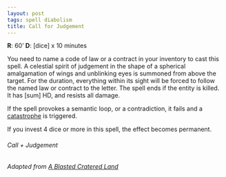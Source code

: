 ```yaml
---
layout: post
tags: spell diabolism
title: Call for Judgement
---
```


**R**: 60’        **D**: [dice] x 10 minutes

You need to name a code of law or a contract in your inventory to cast this spell. A celestial spirit of judgement in the shape of a spherical amalgamation of wings and unblinking eyes is summoned from above the target. For the duration, everything within its sight will be forced to follow the named law or contract to the letter. The spell ends if the entity is killed. It has [sum] HD, and resists all damage.

If the spell provokes a semantic loop, or a contradiction, it fails and a [catastrophe](/list/spell-catastrophe) is triggered.

If you invest 4 dice or more in this spell, the effect becomes permanent.

###### Call + Judgement
###### Adapted from [A Blasted Cratered Land](https://crateredland.blogspot.com/2019/01/the-cleric.html)
